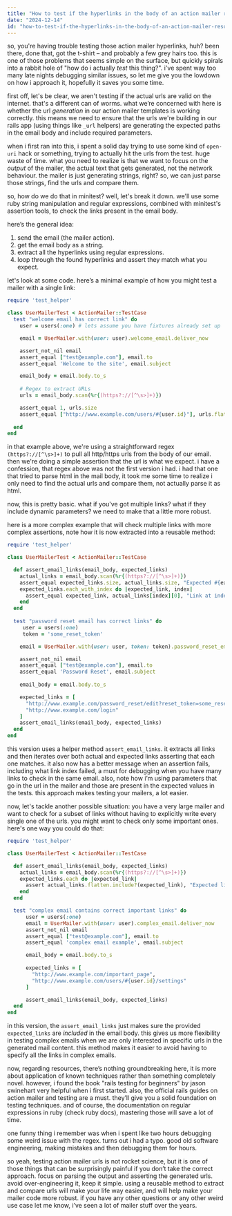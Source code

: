 ```yaml
---
title: "How to test if the hyperlinks in the body of an action mailer resolve in Rails minitest?"
date: "2024-12-14"
id: "how-to-test-if-the-hyperlinks-in-the-body-of-an-action-mailer-resolve-in-rails-minitest"
---
```


so, you're having trouble testing those action mailer hyperlinks, huh? been there, done that, got the t-shirt – and probably a few grey hairs too. this is one of those problems that seems simple on the surface, but quickly spirals into a rabbit hole of "how do i actually *test* this thing?". i've spent way too many late nights debugging similar issues, so let me give you the lowdown on how i approach it, hopefully it saves you some time.

first off, let's be clear, we aren't testing if the actual urls are valid on the internet. that's a different can of worms. what we’re concerned with here is whether the url *generation* in our action mailer templates is working correctly. this means we need to ensure that the urls we're building in our rails app (using things like `_url` helpers) are generating the expected paths in the email body and include required parameters.

when i first ran into this, i spent a solid day trying to use some kind of `open-uri` hack or something, trying to actually hit the urls from the test. huge waste of time. what you need to realize is that we want to focus on the *output* of the mailer, the actual text that gets generated, not the network behaviour. the mailer is just generating strings, right? so, we can just parse those strings, find the urls and compare them.

so, how do we do that in minitest? well, let's break it down. we'll use some ruby string manipulation and regular expressions, combined with minitest's assertion tools, to check the links present in the email body.

here’s the general idea:

1.  send the email (the mailer action).
2.  get the email body as a string.
3.  extract all the hyperlinks using regular expressions.
4.  loop through the found hyperlinks and assert they match what you expect.

let's look at some code. here’s a minimal example of how you might test a mailer with a single link:

```ruby
require 'test_helper'

class UserMailerTest < ActionMailer::TestCase
  test "welcome email has correct link" do
    user = users(:one) # lets assume you have fixtures already set up

    email = UserMailer.with(user: user).welcome_email.deliver_now

    assert_not_nil email
    assert_equal ["test@example.com"], email.to
    assert_equal 'Welcome to the site', email.subject

    email_body = email.body.to_s
    
    # Regex to extract URLs
    urls = email_body.scan(%r{(https?://[^\s>]+)})

    assert_equal 1, urls.size
    assert_equal ["http://www.example.com/users/#{user.id}"], urls.flatten
    
  end
end
```

in that example above, we're using a straightforward regex `(https?://[^\s>]+)` to pull all http/https urls from the body of our email. then we're doing a simple assertion that the url is what we expect. i have a confession, that regex above was not the first version i had. i had that one that tried to parse html in the mail body, it took me some time to realize i only need to find the actual urls and compare them, not actually parse it as html.

now, this is pretty basic. what if you've got multiple links? what if they include dynamic parameters? we need to make that a little more robust.

here is a more complex example that will check multiple links with more complex assertions, note how it is now extracted into a reusable method:

```ruby
require 'test_helper'

class UserMailerTest < ActionMailer::TestCase

  def assert_email_links(email_body, expected_links)
    actual_links = email_body.scan(%r{(https?://[^\s>]+)})
    assert_equal expected_links.size, actual_links.size, "Expected #{expected_links.size} links but found #{actual_links.size}."
    expected_links.each_with_index do |expected_link, index|
      assert_equal expected_link, actual_links[index][0], "Link at index #{index} does not match."
    end
  end
  
  test "password reset email has correct links" do
     user = users(:one)
     token = 'some_reset_token'

    email = UserMailer.with(user: user, token: token).password_reset_email.deliver_now

    assert_not_nil email
    assert_equal ["test@example.com"], email.to
    assert_equal 'Password Reset', email.subject
    
    email_body = email.body.to_s

    expected_links = [
      "http://www.example.com/password_reset/edit?reset_token=some_reset_token",
      "http://www.example.com/login"
    ]
    assert_email_links(email_body, expected_links)
  end
end

```

this version uses a helper method `assert_email_links`. it extracts all links and then iterates over both actual and expected links asserting that each one matches. it also now has a better message when an assertion fails, including what link index failed, a must for debugging when you have many links to check in the same email. also, note how i’m using parameters that go in the url in the mailer and those are present in the expected values in the tests. this approach makes testing your mailers, a lot easier.

now, let's tackle another possible situation: you have a very large mailer and want to check for a subset of links without having to explicitly write every single one of the urls. you might want to check only some important ones. here's one way you could do that:

```ruby
require 'test_helper'

class UserMailerTest < ActionMailer::TestCase

  def assert_email_links(email_body, expected_links)
    actual_links = email_body.scan(%r{(https?://[^\s>]+)})
    expected_links.each do |expected_link|
      assert actual_links.flatten.include?(expected_link), "Expected link #{expected_link} not found."
    end
  end

  test "complex email contains correct important links" do
      user = users(:one)
      email = UserMailer.with(user: user).complex_email.deliver_now
      assert_not_nil email
      assert_equal ["test@example.com"], email.to
      assert_equal 'complex email example', email.subject

      email_body = email.body.to_s
  
      expected_links = [
        "http://www.example.com/important_page",
        "http://www.example.com/users/#{user.id}/settings"
      ]

      assert_email_links(email_body, expected_links)
  end
end

```

in this version, the `assert_email_links` just makes sure the provided `expected_links` are *included* in the email body. this gives us more flexibility in testing complex emails when we are only interested in specific urls in the generated mail content. this method makes it easier to avoid having to specify all the links in complex emails.

now, regarding resources, there’s nothing groundbreaking here, it is more about application of known techniques rather than something completely novel. however, i found the book "rails testing for beginners" by jason swinehart very helpful when i first started. also, the official rails guides on action mailer and testing are a must. they’ll give you a solid foundation on testing techniques. and of course, the documentation on regular expressions in ruby (check ruby docs), mastering those will save a lot of time.

one funny thing i remember was when i spent like two hours debugging some weird issue with the regex. turns out i had a typo. good old software engineering, making mistakes and then debugging them for hours.

so yeah, testing action mailer urls is not rocket science, but it is one of those things that can be surprisingly painful if you don’t take the correct approach. focus on parsing the output and asserting the generated urls. avoid over-engineering it, keep it simple. using a reusable method to extract and compare urls will make your life way easier, and will help make your mailer code more robust. if you have any other questions or any other weird use case let me know, i’ve seen a lot of mailer stuff over the years.
